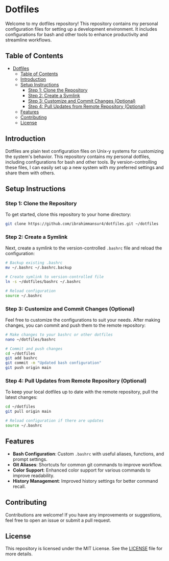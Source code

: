 # Dotfiles

Welcome to my dotfiles repository! This repository contains my personal configuration files for setting up a development environment. It includes configurations for bash and other tools to enhance productivity and streamline workflows.

## Table of Contents

- [Dotfiles](#dotfiles)
  - [Table of Contents](#table-of-contents)
  - [Introduction](#introduction)
  - [Setup Instructions](#setup-instructions)
    - [Step 1: Clone the Repository](#step-1-clone-the-repository)
    - [Step 2: Create a Symlink](#step-2-create-a-symlink)
    - [Step 3: Customize and Commit Changes (Optional)](#step-3-customize-and-commit-changes-optional)
    - [Step 4: Pull Updates from Remote Repository (Optional)](#step-4-pull-updates-from-remote-repository-optional)
  - [Features](#features)
  - [Contributing](#contributing)
  - [License](#license)

## Introduction

Dotfiles are plain text configuration files on Unix-y systems for customizing the system's behavior. This repository contains my personal dotfiles, including configurations for bash and other tools. By version-controlling these files, I can easily set up a new system with my preferred settings and share them with others.

## Setup Instructions

### Step 1: Clone the Repository

To get started, clone this repository to your home directory:

```bash
git clone https://github.com/ibrahimmansur4/dotfiles.git ~/dotfiles
```

### Step 2: Create a Symlink

Next, create a symlink to the version-controlled `.bashrc` file and reload the configuration:

```bash
# Backup existing .bashrc
mv ~/.bashrc ~/.bashrc.backup

# Create symlink to version-controlled file
ln -s ~/dotfiles/bashrc ~/.bashrc

# Reload configuration
source ~/.bashrc
```

### Step 3: Customize and Commit Changes (Optional)

Feel free to customize the configurations to suit your needs. After making changes, you can commit and push them to the remote repository:

```bash
# Make changes to your bashrc or other dotfiles
nano ~/dotfiles/bashrc

# Commit and push changes
cd ~/dotfiles
git add bashrc
git commit -m "Updated bash configuration"
git push origin main
```

### Step 4: Pull Updates from Remote Repository (Optional)

To keep your local dotfiles up to date with the remote repository, pull the latest changes:

```bash
cd ~/dotfiles
git pull origin main

# Reload configuration if there are updates
source ~/.bashrc
```

## Features

- **Bash Configuration**: Custom `.bashrc` with useful aliases, functions, and prompt settings.
- **Git Aliases**: Shortcuts for common git commands to improve workflow.
- **Color Support**: Enhanced color support for various commands to improve readability.
- **History Management**: Improved history settings for better command recall.

## Contributing

Contributions are welcome! If you have any improvements or suggestions, feel free to open an issue or submit a pull request.

## License

This repository is licensed under the MIT License. See the [LICENSE](LICENSE) file for more details.
